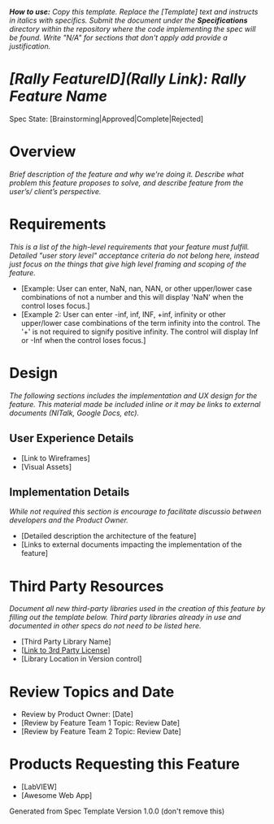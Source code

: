 __*How to use:*__
*Copy this template. Replace the [Template] text and instructs in italics with specifics. Submit the document under the __Specifications__ directory within the repository where the code implementing the spec will be found. Write "N/A" for sections that don't apply add provide a justification.*
 
# *[Rally FeatureID](Rally Link): Rally Feature Name*
Spec State: [Brainstorming|Approved|Complete|Rejected]
 
# Overview
*Brief description of the feature and why we're doing it. Describe what problem this feature proposes to solve, and describe feature from the user’s/ client’s perspective.*
 
# Requirements
*This is a list of the high-level requirements that your feature must fulfill. Detailed "user story level" acceptance criteria do not belong here, instead just focus on the things that give high level framing and scoping of the feature.*
- [Example: User can enter, NaN, nan, NAN, or other upper/lower case combinations of not a number and this will display 'NaN' when the control loses focus.]
- [Example 2: User can enter -inf, inf, INF, +inf, infinity or other upper/lower case combinations of the term infinity into the control. The '+' is not required to signify positive infinity. The control will display Inf or -Inf when the control loses focus.]
 
# Design
*The following sections includes the implementation and UX design for the feature. This material made be included inline or it may be links to external documents (NITalk, Google Docs, etc).* 

## User Experience Details
 - [Link to Wireframes]
 - [Visual Assets]
 
 ## Implementation Details
*While not required this section is encourage to facilitate discussio between developers and the Product Owner.*
- [Detailed description the architecture of the feature]
- [Links to external documents impacting the implementation of the feature]
 
# Third Party Resources
*Document all new third-party libraries used in the creation of this feature by filling out the template below. Third party libraries already in use and documented in other specs do not need to be listed here.*
- [Third Party Library Name]
 - [[Link to 3rd Party License]()]
  - [Library Location in Version control]
 
# Review Topics and Date
- Review by Product Owner: [Date]
- [Review by Feature Team 1 Topic: Review Date]
- [Review by Feature Team 2 Topic: Review Date]

# Products Requesting this Feature
- [LabVIEW]
- [Awesome Web App]
 
Generated from Spec Template Version 1.0.0 (don't remove this)